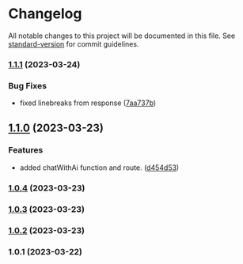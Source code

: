 # Changelog

All notable changes to this project will be documented in this file. See [standard-version](https://github.com/conventional-changelog/standard-version) for commit guidelines.

### [1.1.1](https://github.com/actuallyzefe/aiChat/compare/v1.1.0...v1.1.1) (2023-03-24)


### Bug Fixes

* fixed linebreaks from response ([7aa737b](https://github.com/actuallyzefe/aiChat/commit/7aa737b4391df56d89d93e2826e35503b2c25438))

## [1.1.0](https://github.com/actuallyzefe/aiChat/compare/v1.0.4...v1.1.0) (2023-03-23)


### Features

* added chatWithAi function and route. ([d454d53](https://github.com/actuallyzefe/aiChat/commit/d454d53f3ad372e4b0c9c503a538d6288e1a3e55))

### [1.0.4](https://github.com/actuallyzefe/aiChat/compare/v1.0.3...v1.0.4) (2023-03-23)

### [1.0.3](https://github.com/actuallyzefe/aiChat/compare/v1.0.2...v1.0.3) (2023-03-23)

### [1.0.2](https://github.com/actuallyzefe/aiChat/compare/v1.0.1...v1.0.2) (2023-03-23)

### 1.0.1 (2023-03-22)
